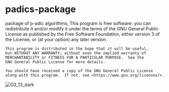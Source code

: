 # padics-package
package of p-adic algorithms;
This program is free software: you can redistribute it and/or modify
    it under the terms of the GNU General Public License as published by
    the Free Software Foundation, either version 3 of the License, or
    (at your option) any later version.

    This program is distributed in the hope that it will be useful,
    but WITHOUT ANY WARRANTY; without even the implied warranty of
    MERCHANTABILITY or FITNESS FOR A PARTICULAR PURPOSE.  See the
    GNU General Public License for more details.

    You should have received a copy of the GNU General Public License
    along with this program.  If not, see <https://www.gnu.org/licenses/>.

![G2_13_dark](https://user-images.githubusercontent.com/61949882/84335850-774b0400-ab5b-11ea-97c3-e20805bc1004.png)

